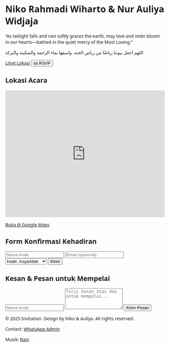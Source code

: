 <!DOCTYPE html>
<html lang="en">
<head>
  <meta charset="UTF-8" />
  <meta name="viewport" content="width=device-width, initial-scale=1.0" />
  <title>Undangan Niko & Auliya</title>
  <link href="https://cdn.jsdelivr.net/npm/tailwindcss@2.2.19/dist/tailwind.min.css" rel="stylesheet">
  <link href="https://unpkg.com/aos@2.3.1/dist/aos.css" rel="stylesheet">
  <style>
    body {
      background: url('attached_assets/Untitled39_20250523070856.png') no-repeat center center fixed;
      background-size: cover;
      font-family: 'Segoe UI', Tahoma, Geneva, Verdana, sans-serif;
    }
    .rain {
      position: absolute;
      top: 0;
      left: 0;
      width: 100%;
      height: 100%;
      pointer-events: none;
      background-image: url('https://i.imgur.com/NM3hE4L.png');
      animation: rain 0.5s linear infinite;
    }
    @keyframes rain {
      0% {background-position: 0 0;}
      100% {background-position: 0 100%;}
    }
  </style>
</head>
<body class="relative text-white">
  <div class="rain"></div>
  <div class="min-h-screen flex flex-col justify-center items-center text-center px-4">
    <h1 class="text-4xl font-bold mb-4" data-aos="fade-down">Niko Rahmadi Wiharto & Nur Auliya Widjaja</h1>
    <p class="mb-4 italic" data-aos="fade-up">
      “As twilight falls and rain softly graces the earth, may love and imān bloom in our hearts—bathed in the quiet mercy of the Most Loving.”
    </p>
    <p class="text-sm" data-aos="fade-up">
      اللهم اجعل بيوتنا رياضًا من رياض الجنة، واسقها بماء الرحمة والسكينة والبركة
    </p>
    <div id="countdown" class="text-2xl font-mono my-6 animate-pulse" data-aos="zoom-in"></div>
    <a href="#location" class="bg-indigo-400 hover:bg-indigo-500 px-6 py-2 rounded-lg text-white font-bold transition duration-300 mb-4" data-aos="zoom-in-up">Lihat Lokasi</a>
    <button onclick="scrollToForm()" class="bg-amber-400 hover:bg-amber-500 px-6 py-2 rounded-lg text-gray-900 font-bold transition duration-300" data-aos="zoom-in-up">Isi RSVP</button>
  </div>

  <div id="location" class="bg-white text-black py-12 px-4">
    <h2 class="text-2xl font-bold text-center mb-6" data-aos="fade-up">Lokasi Acara</h2>
    <div class="max-w-xl mx-auto" data-aos="zoom-in">
      <iframe src="https://www.google.com/maps?q=-7.578814,110.829775&hl=id&z=17&output=embed" width="100%" height="400" style="border:0;" allowfullscreen="" loading="lazy"></iframe>
      <p class="text-center mt-2"><a href="https://g.co/kgs/Z65rGa9" target="_blank" class="text-blue-600 underline">Buka di Google Maps</a></p>
    </div>
  </div>

  <div id="form" class="bg-white text-black py-12 px-4 mt-12">
    <h2 class="text-2xl font-bold text-center mb-6" data-aos="fade-up">Form Konfirmasi Kehadiran</h2>
    <form class="max-w-md mx-auto" name="rsvp-form" action="https://formspree.io/f/xqkrvnod" method="POST">
      <input type="text" name="nama" placeholder="Nama Anda" class="w-full mb-4 p-2 border rounded" required>
      <input type="email" name="email" placeholder="Email (opsional)" class="w-full mb-4 p-2 border rounded">
      <select name="kehadiran" class="w-full mb-4 p-2 border rounded">
        <option value="Hadir">Hadir, insyaAllah</option>
        <option value="Berhalangan">Berhalangan hadir</option>
      </select>
      <button type="submit" class="bg-green-500 hover:bg-green-600 w-full py-2 rounded text-white transition duration-300">Kirim</button>
    </form>
  </div>

  <div id="kesan-pesan" class="bg-gray-100 text-black py-12 px-4">
    <h2 class="text-2xl font-bold text-center mb-6" data-aos="fade-up">Kesan & Pesan untuk Mempelai</h2>
    <form class="max-w-xl mx-auto" name="kesan-pesan-form" action="https://formspree.io/f/mleqvpor" method="POST">
      <input type="text" name="nama" placeholder="Nama Anda" class="w-full mb-4 p-2 border rounded" required>
      <textarea name="pesan" rows="4" placeholder="Tulis kesan atau doa untuk mempelai..." class="w-full mb-4 p-2 border rounded" required></textarea>
      <button type="submit" class="bg-purple-600 hover:bg-purple-700 w-full py-2 rounded text-white transition duration-300">Kirim Pesan</button>
    </form>
  </div>

  <footer class="text-center text-xs text-white bg-black bg-opacity-40 py-4">
    <p>© 2025 Invitation. Design by Niko & Auliya. All rights reserved.</p>
    <p class="mt-2">Contact: <a href="https://wa.me/6281234567890" class="underline text-green-300">WhatsApp Admin</a></p>
    <p class="mt-2">Musik: <a href="https://soundcloud.com/relaxing-white-noise/rain-in-the-woods-sleep-sound-5-hours" target="_blank" class="underline text-blue-300">Rain</a></p>
  </footer>

  <script src="https://unpkg.com/aos@2.3.1/dist/aos.js"></script>
  <script>
    AOS.init();

    // Countdown Timer
    const eventDate = new Date("2025-08-01T00:00:00").getTime();
    const countdown = document.getElementById("countdown");
    setInterval(() => {
      const now = new Date().getTime();
      const distance = eventDate - now;

      const days = Math.floor(distance / (1000 * 60 * 60 * 24));
      const hours = Math.floor((distance % (1000 * 60 * 60 * 24)) / (1000 * 60 * 60));
      const minutes = Math.floor((distance % (1000 * 60 * 60)) / (1000 * 60));
      const seconds = Math.floor((distance % (1000 * 60)) / 1000);

      countdown.innerHTML = `${days}d ${hours}h ${minutes}m ${seconds}s`;
    }, 1000);

    // Scroll to form
    function scrollToForm() {
      document.getElementById("form").scrollIntoView({ behavior: "smooth" });
    }
  </script>
</body>
</html>
